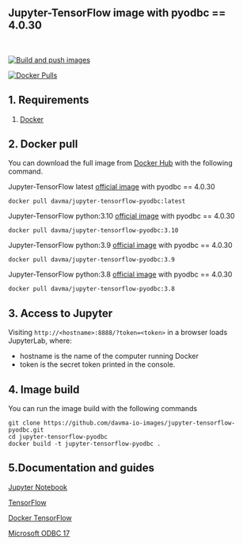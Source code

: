 ## Jupyter-TensorFlow image with pyodbc == 4.0.30

</br>

[![Build and push images](https://github.com/davma-io-images/jupyter-tensorflow-pyodbc/actions/workflows/docker-image.yml/badge.svg)](https://github.com/davma-io-images/jupyter-tensorflow-pyodbc/actions/workflows/docker-image.yml)

[![Docker Pulls](https://img.shields.io/docker/pulls/davma/jupyter-tensorflow-pyodbc?logo=docker&logoColor=white)](https://hub.docker.com/r/davma/jupyter-tensorflow-pyodbc)  

## 1. Requirements

1. [Docker](https://docs.docker.com/get-docker/)

## 2. Docker pull

You can download the full image from [Docker Hub](https://hub.docker.com/) with the following command.

Jupyter-TensorFlow latest [official image](https://hub.docker.com/r/jupyter/tensorflow-notebook/tags?page=1&name=python) with pyodbc == 4.0.30

````
docker pull davma/jupyter-tensorflow-pyodbc:latest
````

Jupyter-TensorFlow python:3.10 [official image](https://hub.docker.com/r/jupyter/tensorflow-notebook/tags?page=1&name=python) with pyodbc == 4.0.30
````
docker pull davma/jupyter-tensorflow-pyodbc:3.10
````
Jupyter-TensorFlow python:3.9 [official image](https://hub.docker.com/r/jupyter/tensorflow-notebook/tags?page=1&name=python) with pyodbc == 4.0.30
````
docker pull davma/jupyter-tensorflow-pyodbc:3.9
````
Jupyter-TensorFlow python:3.8 [official image](https://hub.docker.com/r/jupyter/tensorflow-notebook/tags?page=1&name=python) with pyodbc == 4.0.30
````
docker pull davma/jupyter-tensorflow-pyodbc:3.8
````

## 3. Access to Jupyter

Visiting ``http://<hostname>:8888/?token=<token>`` in a browser loads JupyterLab, where:

- hostname is the name of the computer running Docker
- token is the secret token printed in the console.

## 4. Image build

You can run the image build with the following commands

````
git clone https://github.com/davma-io-images/jupyter-tensorflow-pyodbc.git
cd jupyter-tensorflow-pyodbc
docker build -t jupyter-tensorflow-pyodbc .
````

## 5.Documentation and guides

[Jupyter Notebook](https://jupyter.org/)

[TensorFlow](https://www.tensorflow.org/)

[Docker TensorFlow](https://www.tensorflow.org/install/docker)

[Microsoft ODBC 17](https://docs.microsoft.com/en-us/sql/connect/odbc/linux-mac/installing-the-microsoft-odbc-driver-for-sql-server?view=sql-server-2017)



